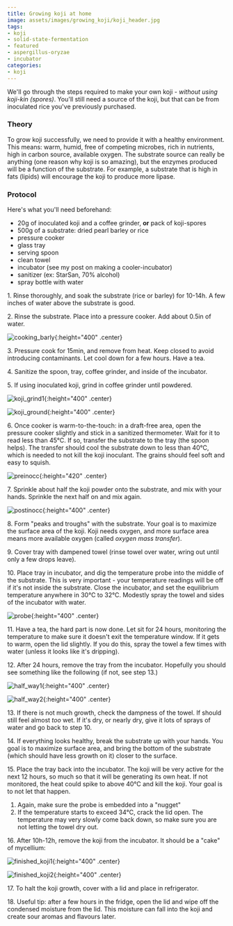 ```yaml
---
title: Growing koji at home
image: assets/images/growing_koji/koji_header.jpg
tags:
- koji
- solid-state-fermentation
- featured
- aspergillus-oryzae
- incubator
categories:
- koji
---
```


We'll go through the  steps required to make your own koji - *without using koji-kin (spores)*. You'll still need a source of the koji, but that can be from inoculated rice you've previously purchased.

### Theory
To grow koji successfully, we need to provide it with a healthy environment. This means: warm, humid, free of competing microbes, rich in nutrients, high in carbon source, available oxygen. The substrate source can really be anything (one reason why koji is so amazing), but the enzymes produced will be a function of the substrate. For example, a substrate that is high in fats (lipids) will encourage the koji to produce more lipase.
### Protocol

Here's what you'll need beforehand:

 - 20g of inoculated koji and a coffee grinder, **or** pack of koji-spores
 - 500g of a substrate: dried pearl barley or rice
 - pressure cooker
 - glass tray
 - serving spoon
 - clean towel
 - incubator (see my post on making a cooler-incubator)
 - sanitizer (ex: StarSan, 70% alcohol)
 - spray bottle with water

1\. Rinse thoroughly, and soak the substrate (rice or barley) for 10-14h. A few inches of water above the substrate is good.

2\. Rinse the substrate. Place into a pressure cooker. Add about 0.5in of water.


![cooking_barly](/assets/images/growing_koji/cooking_barly.jpg){:height="400" .center}

3\. Pressure cook for 15min, and remove from heat. Keep closed to avoid introducing contaminants. Let cool down for a few hours. Have a tea.

4\. Sanitize the spoon, tray, coffee grinder, and inside of the incubator.

5\. If using inoculated koji, grind in coffee grinder until powdered.


![koji_grind1](/assets/images/growing_koji/koji_grind1.jpg){:height="400" .center}


![koji_ground](/assets/images/growing_koji/koji_ground.jpg){:height="400" .center}

6\. Once cooker is warm-to-the-touch: in a draft-free area, open the pressure cooker slightly and stick in a sanitized thermometer. Wait for it to read less than 45℃. If so, transfer the substrate to the tray (the spoon helps). The transfer should cool the substrate down to less than 40℃, which is needed to not kill the koji inoculant. The grains should feel soft and easy to squish.

![preinocc](/assets/images/growing_koji/preinocc.jpg){:height="420" .center}

7\. Sprinkle about half the koji powder onto the substrate, and mix with your hands. Sprinkle the next half on and mix again.

![postinocc](/assets/images/growing_koji/postinocc.jpg){:height="400" .center}

8\. Form "peaks and troughs" with the substrate. Your goal is to maximize the surface area of the koji. Koji needs oxygen, and more surface area means more available oxygen (called *oxygen mass transfer*).

9\. Cover tray with dampened towel (rinse towel over water, wring out until only a few drops leave).

10\. Place tray in incubator, and dig the temperature probe into the middle of the substrate. This is very important - your temperature readings will be off if it's not inside the substrate. Close the incubator, and set the equilibrium temperature anywhere in 30℃ to 32℃. Modestly spray the towel and sides of the incubator with water.

![probe](/assets/images/growing_koji/probe.jpg){:height="400" .center}

11\. Have a tea, the hard part is now done. Let sit for 24 hours, monitoring the temperature to make sure it doesn't exit the temperature window. If it gets to warm, open the lid slightly. If you do this,  spray the towel a few times with water (unless it looks like it's dripping).

12\. After 24 hours, remove the tray from the incubator. Hopefully you should see something like the following (if not, see step 13.)

![half_way1](/assets/images/growing_koji/half_way.jpg){:height="400" .center}


![half_way2](/assets/images/growing_koji/koji_header.jpg){:height="400" .center}

13\. If there is not much growth, check the dampness of the towel. If should still feel almost *too* wet. If it's dry, or nearly dry, give it lots of sprays of water and go back to step 10.

14\. If everything looks healthy, break the substrate up with your hands. You goal is to maximize surface area, and bring the bottom of the substrate (which should have less growth on it) closer to the surface.

15\. Place the tray back into the incubator. The koji will be very active for the next 12 hours, so much so that it will be generating its own heat. If not monitored, the heat could spike to above 40℃ and kill the koji. Your goal is to not let that happen.
   1. Again, make sure the probe is embedded into a "nugget"
   2. If the temperature starts to exceed 34℃, crack the lid open. The temperature may very slowly come back down, so make sure you are not letting the towel dry out.

16\. After 10h-12h, remove the koji from the incubator. It should be a "cake" of mycellium:

![finished_koji1](/assets/images/growing_koji/finished_koji1.jpg){:height="400" .center}


![finished_koji2](/assets/images/growing_koji/finished_koji2.jpg){:height="400" .center}

17\. To halt the koji growth, cover with a lid and place in refrigerator.

18\. Useful tip: after a few hours in the fridge, open the lid and wipe off the condensed moisture from the lid. This moisture can fall into the koji and create sour aromas and flavours later.
